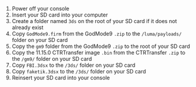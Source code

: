 1. Power off your console
2. Insert your SD card into your computer
3. Create a folder named `3ds` on the root of your SD card if it does not already exist
4. Copy `GodMode9.firm` from the GodMode9 `.zip` to the `/luma/payloads/` folder on your SD card
5. Copy the `gm9` folder from the GodMode9 `.zip` to the root of your SD card
6. Copy the 11.15.0 CTRTransfer image `.bin` from the CTRTransfer `.zip` to the `/gm9/` folder on your SD card
7. Copy `FBI.3dsx` to the `/3ds/` folder on your SD card
8. Copy `faketik.3dsx` to the `/3ds/` folder on your SD card
9. Reinsert your SD card into your console

